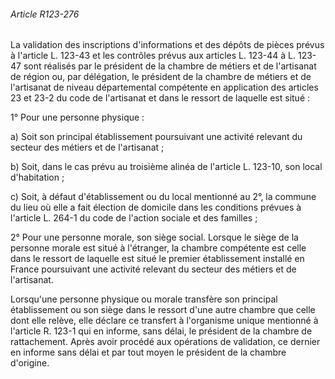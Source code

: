 ###### Article R123-276

La validation des inscriptions d'informations et des dépôts de pièces prévus à l'article L. 123-43 et les contrôles prévus aux articles L. 123-44 à L. 123-47 sont réalisés par le président de la chambre de métiers et de l'artisanat de région ou, par délégation, le président de la chambre de métiers et de l'artisanat de niveau départemental compétente en application des articles 23 et 23-2 du code de l'artisanat et dans le ressort de laquelle est situé :

1° Pour une personne physique :

a) Soit son principal établissement poursuivant une activité relevant du secteur des métiers et de l'artisanat ;

b) Soit, dans le cas prévu au troisième alinéa de l'article L. 123-10, son local d'habitation ;

c) Soit, à défaut d'établissement ou du local mentionné au 2°, la commune du lieu où elle a fait élection de domicile dans les conditions prévues à l'article L. 264-1 du code de l'action sociale et des familles ;

2° Pour une personne morale, son siège social. Lorsque le siège de la personne morale est situé à l'étranger, la chambre compétente est celle dans le ressort de laquelle est situé le premier établissement installé en France poursuivant une activité relevant du secteur des métiers et de l'artisanat.

Lorsqu'une personne physique ou morale transfère son principal établissement ou son siège dans le ressort d'une autre chambre que celle dont elle relève, elle déclare ce transfert à l'organisme unique mentionné à l'article R. 123-1 qui en informe, sans délai, le président de la chambre de rattachement. Après avoir procédé aux opérations de validation, ce dernier en informe sans délai et par tout moyen le président de la chambre d'origine.

